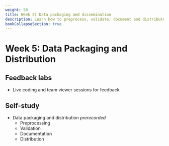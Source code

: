 ```yaml
---
weight: 50
title: Week 5) Data packaging and dissemination
description: Learn how to preprocess, validate, document and distribute your data - both internally (collaborators within the same organization) and externally (the public domain).
bookCollapseSection: true
---
```


# Week 5: Data Packaging and Distribution

## Feedback labs
- Live coding and team viewer sessions for feedback

## Self-study
- Data packaging and distribution *prerecorded*
  - Preprocessing
  - Validation
  - Documentation
  - Distribution
